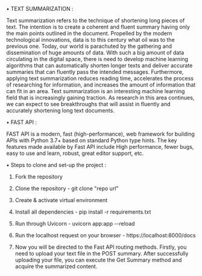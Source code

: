 •	TEXT SUMMARIZATION :

Text summarization refers to the technique of shortening long pieces of text. The intention is to create a coherent and fluent summary having only the main points outlined in the document.
Propelled by the modern technological innovations, data is to this century what oil was to the previous one. Today, our world is parachuted by the gathering and dissemination of huge amounts of data.
With such a big amount of data circulating in the digital space, there is need to develop machine learning algorithms that can automatically shorten longer texts and deliver accurate summaries that can fluently pass the intended messages.
Furthermore, applying text summarization reduces reading time, accelerates the process of researching for information, and increases the amount of information that can fit in an area.
Text summarization is an interesting machine learning field that is increasingly gaining traction. As research in this area continues, we can expect to see breakthroughs that will assist in fluently and accurately shortening long text documents.

•	FAST API :

FAST API is a modern, fast (high-performance), web framework for building APIs with Python 3.7+ based on standard Python type hints.
The key features made available by Fast API include High performance, fewer bugs, easy to use and learn, robust, great editor support, etc.

•	Steps to clone and set-up the project :

 1) Fork the repository
 
 2) Clone the repository - git clone "repo url"
 
 3) Create & activate virtual environment
 
 4) Install all dependencies - pip install -r requirements.txt
 
 5) Run through Uvicorn - uvicorn app:app --reload
 
 6) Run the localhost request on your browser - https://localhost:8000/docs
 
 7) Now you will be directed to the Fast API routing methods. Firstly, you need to upload your text file in the POST summary. After successfully uploading your file, you can execute the Get Summary method and acquire the summarized content.
 


